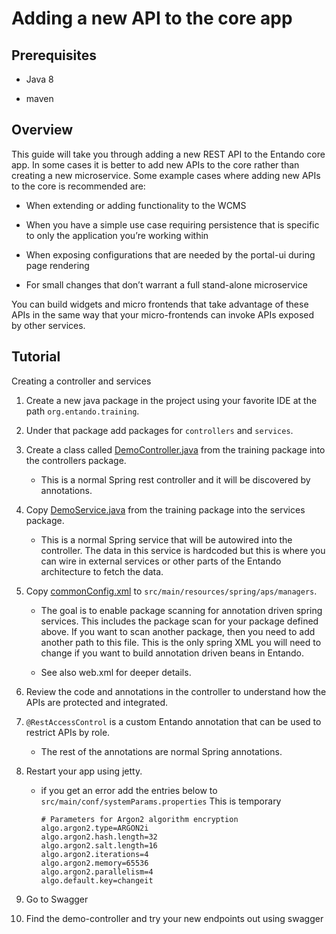 # Adding a new API to the core app

## Prerequisites

-   Java 8

-   maven

## Overview

This guide will take you through adding a new REST API to the Entando
core app. In some cases it is better to add new APIs to the core rather
than creating a new microservice. Some example cases where adding new
APIs to the core is recommended are:

-   When extending or adding functionality to the WCMS

-   When you have a simple use case requiring persistence that is
    specific to only the application you’re working within

-   When exposing configurations that are needed by the portal-ui during
    page rendering

-   For small changes that don’t warrant a full stand-alone microservice

You can build widgets and micro frontends that take advantage of these
APIs in the same way that your micro-frontends can invoke APIs exposed
by other services.

## Tutorial

Creating a controller and services

1.  Create a new java package in the project using your favorite IDE at
    the path `org.entando.training`.

2.  Under that package add packages for `controllers` and `services`.

3.  Create a class called
    [DemoController.java](./demoResources/DemoController.java) from the
    training package into the controllers package.

    -   This is a normal Spring rest controller and it will be
        discovered by annotations.

4.  Copy [DemoService.java](./demoResources/DemoService.java) from the
    training package into the services package.

    -   This is a normal Spring service that will be autowired into the
        controller. The data in this service is hardcoded but this is
        where you can wire in external services or other parts of the
        Entando architecture to fetch the data.

5.  Copy [commonConfig.xml](./demoResources/commonConfig.xml) to
    `src/main/resources/spring/aps/managers`.

    -   The goal is to enable package scanning for annotation driven
        spring services. This includes the package scan for your package
        defined above. If you want to scan another package, then you
        need to add another path to this file. This is the only spring
        XML you will need to change if you want to build annotation
        driven beans in Entando.

    -   See also web.xml for deeper details.

6.  Review the code and annotations in the controller to understand how
    the APIs are protected and integrated.

7.  `@RestAccessControl` is a custom Entando annotation that can be used
    to restrict APIs by role.

    -   The rest of the annotations are normal Spring annotations.

8.  Restart your app using jetty.

    -   if you get an error add the entries below to
        `src/main/conf/systemParams.properties` This is temporary

            # Parameters for Argon2 algorithm encryption
            algo.argon2.type=ARGON2i
            algo.argon2.hash.length=32
            algo.argon2.salt.length=16
            algo.argon2.iterations=4
            algo.argon2.memory=65536
            algo.argon2.parallelism=4
            algo.default.key=changeit

9.  Go to Swagger

10. Find the demo-controller and try your new endpoints out using
    swagger


